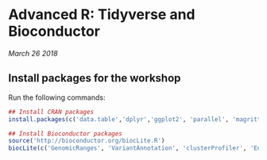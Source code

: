 # Advanced R: Tidyverse and Bioconductor

*March 26 2018*

## Install packages for the workshop

Run the following commands:

```r
## Install CRAN packages
install.packages(c('data.table','dplyr','ggplot2', 'parallel', 'magrittr', 'tidyr'))

## Install Bioconductor packages
source('http://bioconductor.org/biocLite.R')
biocLite(c('GenomicRanges', 'VariantAnnotation', 'clusterProfiler', 'EnrichedHeatmap', 'AnnotationHub', 'Gviz'))
```
